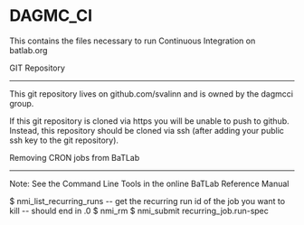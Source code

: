 DAGMC_CI
=========

This contains the files necessary to run Continuous Integration on batlab.org

GIT Repository
_______________

This git repository lives on github.com/svalinn and is owned by the dagmcci group.  

If this git repository is cloned via https you will be unable to push to github.
Instead, this repository should be cloned via ssh (after adding your public ssh key to the git repository). 



Removing CRON jobs from BaTLab
_____________________________
Note:  See the Command Line Tools in the online BaTLab Reference Manual

$ nmi_list_recurring_runs
	-- get the recurring run id of the job you want to kill
	-- should end in .0
$ nmi_rm <recurring run id>
$ nmi_submit recurring_job.run-spec
